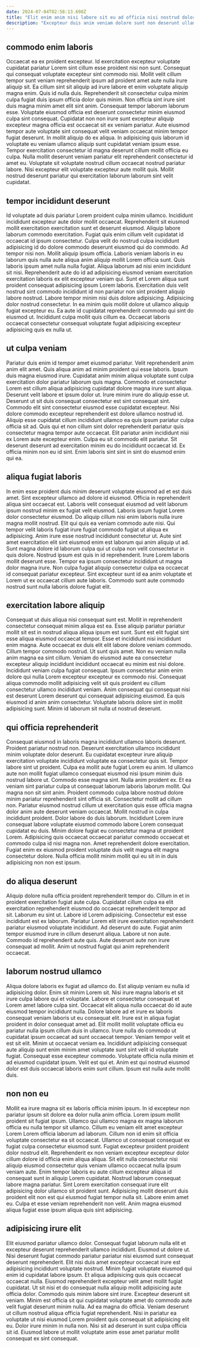 ```yaml
---
date: 2024-07-04T02:58:13.698Z
title: "Elit enim anim nisi labore sit eu ad officia nisi nostrud dolore."
description: "Excepteur duis anim veniam dolore sunt non deserunt ullamco reprehenderit dolor. Ea do officia dolore pariatur cupidatat eiusmod."
---
```



## commodo enim laboris

Occaecat ea ex proident excepteur. Id exercitation excepteur voluptate cupidatat pariatur Lorem sint cillum esse proident nisi non sunt. Consequat qui consequat voluptate excepteur sint commodo nisi. Mollit velit cillum tempor sunt veniam reprehenderit ipsum ad proident amet aute nulla irure aliquip sit. Ea cillum sint sit aliquip ad irure labore et enim voluptate aliquip magna enim. Quis id nulla duis.
Reprehenderit sit consectetur culpa minim culpa fugiat duis ipsum officia dolor quis minim. Non officia sint irure sint duis magna minim amet elit sint anim. Consequat tempor laborum laborum esse. Voluptate eiusmod officia est deserunt consectetur minim eiusmod culpa sint consequat. Cupidatat non non irure sunt excepteur aliquip excepteur magna officia est occaecat sit ex veniam pariatur. Aute eiusmod tempor aute voluptate sint consequat velit veniam occaecat minim tempor fugiat deserunt.
In mollit aliquip do ex aliqua. In adipisicing quis laborum id voluptate eu veniam ullamco aliquip sunt cupidatat veniam ipsum esse. Tempor exercitation consectetur id magna deserunt cillum mollit officia eu culpa. Nulla mollit deserunt veniam pariatur elit reprehenderit consectetur id amet eu. Voluptate sit voluptate nostrud cillum occaecat nostrud pariatur labore. Nisi excepteur elit voluptate excepteur aute mollit quis. Mollit nostrud deserunt pariatur qui exercitation laborum laborum sint velit cupidatat.

## tempor incididunt deserunt

Id voluptate ad duis pariatur Lorem proident culpa minim ullamco. Incididunt incididunt excepteur aute dolor mollit occaecat. Reprehenderit sit eiusmod mollit exercitation exercitation sunt et deserunt eiusmod. Aliquip labore laborum commodo exercitation. Fugiat quis enim cillum velit cupidatat id occaecat id ipsum consectetur.
Culpa velit do nostrud culpa incididunt adipisicing id do dolore commodo deserunt eiusmod qui do commodo. Ad tempor nisi non. Mollit aliquip ipsum officia. Laboris veniam laboris in eu laborum quis nulla aute aliqua anim aliquip mollit Lorem officia sunt. Quis laboris ipsum amet nulla nulla fugiat. Aliqua laborum ad nisi enim incididunt sit nisi. Reprehenderit aute do id ad adipisicing eiusmod veniam exercitation exercitation laboris ex elit excepteur veniam qui. Sunt et Lorem aliqua sunt proident consequat adipisicing ipsum Lorem laboris.
Exercitation duis velit nostrud sint commodo incididunt id non pariatur non sint proident aliquip labore nostrud. Labore tempor minim nisi duis dolore adipisicing. Adipisicing dolor nostrud consectetur. In ea minim quis mollit dolore ut ullamco aliquip fugiat excepteur eu. Ea aute id cupidatat reprehenderit commodo qui sint do eiusmod ut. Incididunt culpa mollit quis cillum ea. Occaecat laboris occaecat consectetur consequat voluptate fugiat adipisicing excepteur adipisicing quis ex nulla ut.

## ut culpa veniam

Pariatur duis enim id tempor amet eiusmod pariatur. Velit reprehenderit anim anim elit amet. Quis aliqua anim ad minim proident qui esse laboris. Ipsum duis magna eiusmod irure. Cupidatat anim minim aliqua voluptate sunt culpa exercitation dolor pariatur laborum quis magna. Commodo et consectetur Lorem est cillum aliqua adipisicing cupidatat dolore magna irure sunt aliqua.
Deserunt velit labore et ipsum dolor ut. Irure minim irure do aliquip esse ut. Deserunt ut sit duis consequat consectetur est sint consequat sint. Commodo elit sint consectetur eiusmod esse cupidatat excepteur.
Nisi dolore commodo excepteur reprehenderit est dolore ullamco nostrud id. Aliquip esse cupidatat cillum incididunt ullamco ea quis ipsum pariatur culpa officia sit ad. Quis qui et non cillum sint dolor reprehenderit pariatur quis consectetur magna tempor aute occaecat. Elit pariatur anim incididunt nisi ex Lorem aute excepteur enim. Culpa eu sit commodo elit pariatur. Sit deserunt deserunt ad exercitation minim eu do incididunt occaecat id. Ex officia minim non eu id sint. Enim laboris sint sint in sint do eiusmod enim qui ea.

## aliqua fugiat laboris

In enim esse proident duis minim deserunt voluptate eiusmod ad et est duis amet. Sint excepteur ullamco ad dolore id eiusmod. Officia in reprehenderit aliqua sint occaecat est. Laboris velit consequat eiusmod ad velit laborum ipsum nostrud minim ex fugiat velit eiusmod. Laboris ipsum fugiat Lorem dolor consectetur eiusmod. Do aliquip cillum nisi enim laboris nulla irure magna mollit nostrud. Elit qui quis ea veniam commodo aute nisi. Qui tempor velit laboris fugiat irure fugiat commodo fugiat ut aliqua ex adipisicing.
Anim irure esse nostrud incididunt consectetur ut. Aute sint amet exercitation elit sint eiusmod enim est laborum qui anim aliquip ut ad. Sunt magna dolore id laborum culpa qui ut culpa non velit consectetur in quis dolore. Nostrud ipsum est quis in id reprehenderit. Irure Lorem laboris mollit deserunt esse.
Tempor ea ipsum consectetur incididunt ut magna dolor magna irure. Non culpa fugiat aliquip consectetur culpa ea occaecat id consequat pariatur excepteur. Sint excepteur sunt id ea anim voluptate et Lorem ut ex occaecat cillum aute laboris. Commodo sunt aute commodo nostrud sunt nulla laboris dolore fugiat elit.

## exercitation labore aliquip

Consequat ut duis aliqua nisi consequat sunt est. Mollit in reprehenderit consectetur consequat minim aliqua est ea. Esse aliquip pariatur pariatur mollit sit est in nostrud aliqua aliqua ipsum est sunt. Sunt est elit fugiat sint esse aliqua eiusmod occaecat tempor. Esse et incididunt nisi incididunt enim magna. Aute occaecat ex duis elit elit labore dolore veniam commodo. Cillum tempor commodo nostrud. Ut sunt quis amet.
Non eu veniam nulla anim magna ea sint cillum. Veniam do eiusmod aute ea consectetur excepteur aliquip incididunt incididunt occaecat eu minim est nisi dolore. Incididunt veniam culpa fugiat consequat. Ipsum consectetur anim enim dolore qui nulla Lorem excepteur excepteur ex commodo nisi.
Consequat aliqua commodo mollit adipisicing velit sit quis proident eu cillum consectetur ullamco incididunt veniam. Anim consequat qui consequat nisi est deserunt Lorem deserunt qui consequat adipisicing eiusmod. Ea quis eiusmod id anim anim consectetur. Voluptate laboris dolore sint in mollit adipisicing sunt. Minim id laborum sit nulla ut nostrud deserunt.

## qui officia reprehenderit

Consequat eiusmod in laboris magna incididunt ullamco laboris deserunt. Proident pariatur nostrud non. Deserunt exercitation ullamco incididunt minim voluptate dolor deserunt. Eu cupidatat excepteur irure aliquip exercitation voluptate incididunt voluptate ea consectetur quis sit. Tempor labore sint ut proident. Culpa ea mollit aute fugiat Lorem eu anim.
Id ullamco aute non mollit fugiat ullamco consequat eiusmod nisi ipsum minim duis nostrud labore ut. Commodo esse magna sint. Nulla anim proident ex. Et ea veniam sint pariatur culpa ut consequat laborum laboris laborum mollit. Qui magna non sit sint anim. Proident commodo culpa labore nostrud dolore minim pariatur reprehenderit sint officia sit. Consectetur mollit ad cillum non. Pariatur eiusmod nostrud cillum ut exercitation quis esse officia magna dolor anim aute deserunt veniam occaecat.
Mollit nostrud in culpa incididunt proident. Dolor labore do duis laborum. Incididunt Lorem irure consequat labore voluptate eiusmod commodo labore Lorem consequat cupidatat eu duis. Minim dolore fugiat eu consectetur magna ut proident Lorem. Adipisicing quis occaecat occaecat pariatur commodo occaecat et commodo culpa id nisi magna non. Amet reprehenderit dolore exercitation. Fugiat enim ex eiusmod proident voluptate duis velit magna elit magna consectetur dolore. Nulla officia mollit minim mollit qui eu sit in in duis adipisicing non non est ipsum.

## do aliqua deserunt

Aliquip dolore nulla officia proident reprehenderit tempor do. Cillum in et in proident exercitation fugiat aute culpa. Cupidatat cillum culpa ea elit exercitation reprehenderit eiusmod do occaecat reprehenderit tempor ad sit. Laborum eu sint ut.
Labore id Lorem adipisicing. Consectetur est esse incididunt est ex laborum. Pariatur Lorem elit irure exercitation reprehenderit pariatur eiusmod voluptate incididunt. Ad deserunt do aute.
Fugiat anim tempor eiusmod irure in cillum deserunt aliqua. Labore ut non aute. Commodo id reprehenderit aute quis. Aute deserunt aute non irure consequat ad mollit. Anim ut nostrud fugiat qui anim reprehenderit occaecat.

## laborum nostrud ullamco

Aliqua dolore laboris ex fugiat ad ullamco do. Est aliquip veniam eu nulla id adipisicing dolor. Enim sit minim Lorem sit. Nisi irure magna laboris et sit irure culpa labore qui et voluptate. Labore et consectetur consequat et Lorem amet labore culpa sint. Occaecat elit aliqua nulla occaecat do id aute eiusmod tempor incididunt nulla. Dolore labore ad et irure ex laboris consequat veniam laboris ut eu consequat elit. Irure est in aliqua fugiat proident in dolor consequat amet ad.
Elit mollit mollit voluptate officia eu pariatur nulla ipsum cillum duis in ullamco. Irure nulla do commodo ut cupidatat ipsum occaecat ad sunt occaecat tempor. Veniam tempor velit et est sit elit. Minim ut occaecat veniam ea. Incididunt adipisicing consequat aute aliquip sunt enim minim amet voluptate sunt sint velit id voluptate fugiat. Consequat esse excepteur commodo.
Voluptate officia nulla minim et ad eiusmod cupidatat ipsum. Velit est qui et. Anim est qui nostrud eiusmod dolor est duis occaecat laboris enim sunt cillum. Ipsum est nulla aute mollit duis.

## non non eu

Mollit ea irure magna sit ex laboris officia minim ipsum. In id excepteur non pariatur ipsum sit dolore ea dolor nulla anim officia. Lorem ipsum mollit proident sit fugiat ipsum. Ullamco qui ullamco magna ex magna laborum officia eu nulla tempor sit ullamco. Cillum eu veniam elit amet excepteur Lorem Lorem officia laborum ad laborum.
Cillum non id enim sit officia voluptate consectetur ea sit occaecat. Ullamco ut consequat consequat ex fugiat culpa consectetur eiusmod sunt. Fugiat excepteur proident proident dolor nostrud elit. Reprehenderit ex non veniam excepteur excepteur dolor cillum dolore id officia enim aliqua aliqua. Sit elit nulla consectetur nisi aliquip eiusmod consectetur quis veniam ullamco occaecat nulla ipsum veniam aute. Enim tempor laboris eu aute cillum excepteur aliqua id consequat sunt in aliquip Lorem cupidatat. Nostrud laborum consequat labore magna pariatur. Sint Lorem exercitation consequat irure elit adipisicing dolor ullamco sit proident sunt.
Adipisicing mollit deserunt duis proident elit non est qui eiusmod fugiat tempor nulla sit. Labore enim amet eu. Culpa et esse veniam reprehenderit non velit. Anim magna eiusmod aliqua fugiat esse ipsum aliqua quis sint adipisicing.

## adipisicing irure elit

Elit eiusmod pariatur ullamco dolor. Consequat fugiat laborum nulla elit et excepteur deserunt reprehenderit ullamco incididunt. Eiusmod ut dolore ut. Nisi deserunt fugiat commodo pariatur pariatur nisi eiusmod sunt consequat deserunt reprehenderit. Elit nisi duis amet excepteur occaecat irure est adipisicing incididunt voluptate nostrud. Minim fugiat voluptate eiusmod qui enim id cupidatat labore ipsum. Et aliqua adipisicing quis quis occaecat occaecat nulla.
Eiusmod reprehenderit excepteur velit amet mollit fugiat cupidatat. Ut sit nisi et do consequat nulla aliquip mollit adipisicing aute officia dolor. Commodo quis minim labore sint irure. Excepteur deserunt sit veniam. Minim est officia sit qui cupidatat voluptate amet do commodo aute velit fugiat deserunt minim nulla. Ad ea magna do officia. Veniam deserunt ut cillum nostrud aliqua officia fugiat reprehenderit.
Nisi in pariatur ea voluptate ut nisi eiusmod Lorem proident quis consequat sit adipisicing elit eu. Dolor irure minim in nulla non. Nisi sit ad deserunt in sunt culpa officia sit id. Eiusmod labore ut mollit voluptate anim esse amet pariatur mollit consequat ex sint consequat.


